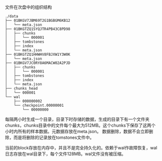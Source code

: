  文件在次盘中的组织结构

    ./data
    ├── 01BKGV7JBM69T2G1BGBGM6KB12
    │   └── meta.json
    ├── 01BKGTZQ1SYQJTR4PB43C8PD98
    │   ├── chunks
    │   │   └── 000001
    │   ├── tombstones
    │   ├── index
    │   └── meta.json
    ├── 01BKGTZQ1HHWHV8FBJXW1Y3W0K
    │   └── meta.json
    ├── 01BKGV7JC0RY8A6MACW02A2PJD
    │   ├── chunks
    │   │   └── 000001
    │   ├── tombstones
    │   ├── index
    │   └── meta.json
    ├── chunks_head
    │   └── 000001
    └── wal
        ├── 000000002
        └── checkpoint.00000001
            └── 00000000


 每隔两小时生成一个目录，目录下时存储的数据，生成的目录下有一个文件夹chunks，chunks目录中的文件每个最大为512MB。这个chunks下保存了这两个小时内所有的样本数据。元数据存放在meta.json。 数据删除，数据不会立即删除，而是将删除的记录放在tomstones文件中。

 当前的block存放在内存中，并且不是完全持久化的。依赖于wal作故障恢复，wal日志存放在wal目录下，每个文件128MB。wal文件没有被压缩。